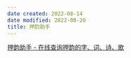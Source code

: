 ```yaml
---
date created: 2022-08-14
date modified: 2022-08-20
title: 押韵助手
---
```


[押韵助手 - 在线查询押韵的字、词、诗、歌](https://yayun.la/)
